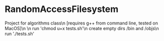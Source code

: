 # RandomAccessFilesystem
Project for algorithms class\n
[requires g++ from command line, tested on MacOS]\n
\n
run 'chmod u+x tests.sh'\n
create empty dirs /bin and /objs\n
run './tests.sh'

